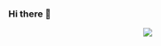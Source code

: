 ### Hi there 🦾

<p align="center">
  <img src="https://github-readme-stats.vercel.app/api/?username=joaopaulocmarra&show_icons=true&title_color=ddd&icon_color=00FFFF&text_color=fff&bg_color=121212">
</p>
